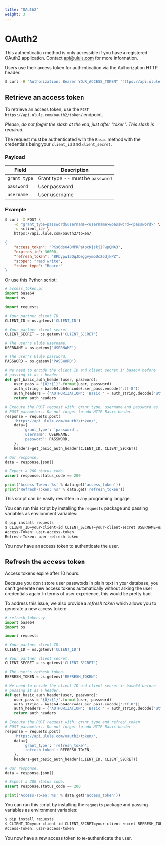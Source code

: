 ```yaml
---
title: "OAuth2"
weight: 3
---
```


# OAuth2

This authentication method is only accessible if you have a registered OAuth2 application. Contact [api@ulule.com](mailto:api@ulule.com) for more information.

Users use their access token for authentication via the Authorization HTTP header.

```bash
$ curl -H "Authorization: Bearer YOUR_ACCESS_TOKEN" "https://api.ulule.com/v1/..."
```

## Retrieve an access token

To retrieve an access token, use the `POST https://api.ulule.com/oauth2/token/` endpoint.

*Please, do not forget the slash at the end, just after "token". This slash is required.*

The request must be authenticated with the `Basic` method with the credentials being your `client_id` and `client_secret`.

### Payload

| Field        | Description                      |
| ------------ | -------------------------------- |
| `grant_type` | Grant type -- must be `password` |
| `password`   | User password                    |
| `username`   | User username                    |

### Example

```bash
$ curl -X POST \
    -d "grant_type=password&username=<username>&password=<password>" \
    -u <client_id> \
    https://api.ulule.com/oauth2/token/
```
```json
{
    "access_token": "PKs6dso48MPRPa4pcKjskjIFwpQMA3",
    "expires_in": 36000,
    "refresh_token": "8Pbypw13OqJDeggvymoUc26djkPZ",
    "scope": "read write",
    "token_type": "Bearer"
}
```

Or use this Python script:

```python
# access_token.py
import base64
import os

import requests

# Your partner client ID.
CLIENT_ID = os.getenv('CLIENT_ID')

# Your partner client secret.
CLIENT_SECRET = os.getenv('CLIENT_SECRET')

# The user's Ulule username.
USERNAME = os.getenv('USERNAME')

# The user's Ulule password.
PASSWORD = os.getenv('PASSWORD')

# We need to encode the client ID and client secret in base64 before
# passing it as a header.
def get_basic_auth_header(user, password):
    user_pass = '{0}:{1}'.format(user, password)
    auth_string = base64.b64encode(user_pass.encode('utf-8'))
    auth_headers = {'AUTHORIZATION': 'Basic ' + auth_string.decode("utf-8")}
    return auth_headers

# Execute the POST request with: grant_type, username and password as
# POST parameters. Do not forget to add HTTP Basic header.
response = requests.post(
    'https://api.ulule.com/oauth2/token/',
    data={
        'grant_type': 'password',
        'username': USERNAME,
        'password': PASSWORD,
    },
    headers=get_basic_auth_header(CLIENT_ID, CLIENT_SECRET))

# Our response.
data = response.json()

# Expect a 200 status code.
assert response.status_code == 200

print('Access-Token: %s' % data.get('access_token'))
print('Refresh-Token: %s' % data.get('refresh_token'))
```

This script can be easily rewritten in any programing langage.

You can run this script by installing the ``requests`` package and passing variables as environment variables:

```bash
$ pip install requests
$ CLIENT_ID=your-client-id CLIENT_SECRET=your-client-secret USERNAME=user-username PASSWORD=user-password python access_token.py
Access-Token: user-access-token
Refresh-Token: user-refresh-token
```

You now have an access token to authenticate the user.

## Refresh the access token

Access tokens expire after 10 hours.

Because you don't store user passwords in plain text in your database, you can't generate new access tokens automatically without asking the user credentials again. In terms of user experience, this would be pretty bad.

To address this issue, we also provide a *refresh token* which allows you to generate a new access token:

```python
# refresh_token.py
import base64
import os

import requests

# Your partner client ID.
CLIENT_ID = os.getenv('CLIENT_ID')

# Your partner client secret.
CLIENT_SECRET = os.getenv('CLIENT_SECRET')

# The user's refresh token.
REFRESH_TOKEN = os.getenv('REFRESH_TOKEN')

# We need to encode the client ID and client secret in base64 before
# passing it as a header.
def get_basic_auth_header(user, password):
    user_pass = '{0}:{1}'.format(user, password)
    auth_string = base64.b64encode(user_pass.encode('utf-8'))
    auth_headers = {'AUTHORIZATION': 'Basic ' + auth_string.decode("utf-8")}
    return auth_headers

# Execute the POST request with: grant_type and refresh_token
# POST parameters. Do not forget to add HTTP Basic header.
response = requests.post(
    'https://api.ulule.com/oauth2/token/',
    data={
        'grant_type': 'refresh_token',
        'refresh_token': REFRESH_TOKEN,
    },
    headers=get_basic_auth_header(CLIENT_ID, CLIENT_SECRET))

# Our response.
data = response.json()

# Expect a 200 status code.
assert response.status_code == 200

print('Access-Token: %s' % data.get('access_token'))
```

You can run this script by installing the ``requests`` package and passing variables as environment variables:

```bash
$ pip install requests
$ CLIENT_ID=your-client-id CLIENT_SECRET=your-client-secret REFRESH_TOKEN=user-refresh-token python refresh_token.py
Access-Token: user-access-token
```

You now have a new access token to re-authenticate the user.

